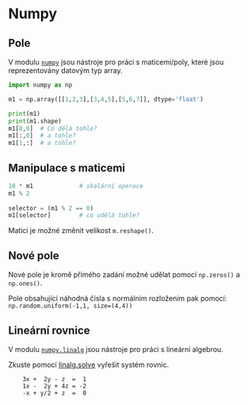 # Numpy

## Pole

V modulu [`numpy`][numpy] jsou nástroje pro práci s maticemi/poly, které
jsou reprezentovány datovým typ array.


```python
import numpy as np

m1 = np.array([[1,2,3],[3,4,5],[5,6,7]], dtype='float')

print(m1)
print(m1.shape)
m1[0,0]  # Co dělá tohle?
m1[:,0]  # a tohle?
m1[1,:]  # a tohle?
```

## Manipulace s maticemi

```python
10 * m1             # skalární operace
m1 % 2              
                    
selector = (m1 % 2 == 0)
m1[selector]        # co udělá tohle?        
```

Matici je možné změnit velikost `m.reshape()`.

## Nové pole

Nové pole je kromě přímého zadání možné udělat pomocí 
`np.zeros()` a `np.ones()`.

Pole obsahující náhodná čísla s normálním rozložením pak pomocí: 
`np.random.uniform(-1,1, size=(4,4))`


## Lineární rovnice

V modulu [`numpy.linalg`][linalg] jsou nástroje pro práci 
s lineární algebrou.
 
Zkuste pomocí [linalg.solve][linalg] vyřešit systém rovnic.
```
    3x +  2y - z  =  1 
    1x -  2y + 4z = -2 
    -x + y/2 + z  =  0 
```


[numpy]: https://docs.scipy.org/doc/numpy-1.13.0/reference/index.html
[linalg]: https://docs.scipy.org/doc/numpy-1.13.0/reference/routines.linalg.html
